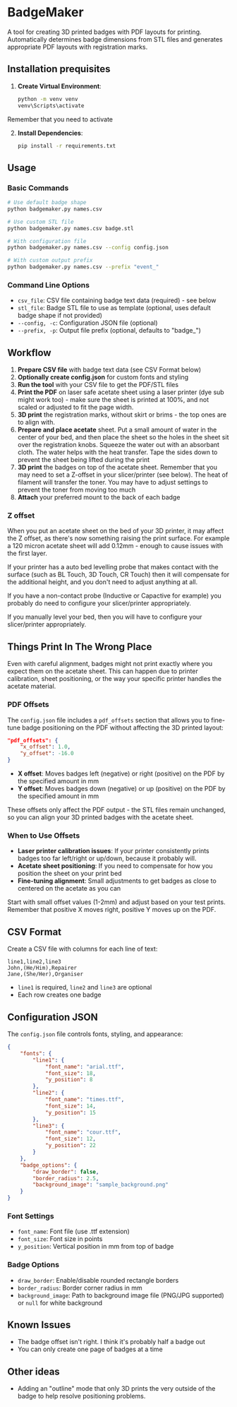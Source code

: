 # BadgeMaker

A tool for creating 3D printed badges with PDF layouts for printing. Automatically determines badge dimensions from STL files and generates appropriate PDF layouts with registration marks.

## Installation prequisites

1. **Create Virtual Environment**:
   ```bash
   python -m venv venv
   venv\Scripts\activate
   ```
Remember that you need to activate 

2. **Install Dependencies**:
   ```bash
   pip install -r requirements.txt
   ```

## Usage

### Basic Commands

```bash
# Use default badge shape
python badgemaker.py names.csv

# Use custom STL file
python badgemaker.py names.csv badge.stl

# With configuration file
python badgemaker.py names.csv --config config.json

# With custom output prefix
python badgemaker.py names.csv --prefix "event_"
```

### Command Line Options

- `csv_file`: CSV file containing badge text data (required) - see below
- `stl_file`: Badge STL file to use as template (optional, uses default badge shape if not provided)
- `--config, -c`: Configuration JSON file (optional)
- `--prefix, -p`: Output file prefix (optional, defaults to "badge_")

## Workflow

1. **Prepare CSV file** with badge text data (see CSV Format below)
2. **Optionally create config.json** for custom fonts and styling
3. **Run the tool** with your CSV file to get the PDF/STL files
4. **Print the PDF** on laser safe acetate sheet using a laser printer (dye sub might work too) - make sure the sheet is printed at 100%, and not scaled or adjusted to fit the page width.
6. **3D print** the registration marks, without skirt or brims - the top ones are to align with.
7. **Prepare and place acetate** sheet. Put a small amount of water in the center of your bed, and then place the sheet so the holes in the sheet sit over the registration knobs. Squeeze the water out with an absorbant cloth. The water helps with the heat transfer. Tape the sides down to prevent the sheet being lifted during the print
8. **3D print** the badges on top of the acetate sheet. Remember that you may need to set a Z-offset in your slicer/printer (see below). The heat of filament will transfer the toner. You may have to adjust settings to prevent the toner from moving too much
9. **Attach** your preferred mount to the back of each badge

### Z offset

When you put an acetate sheet on the bed of your 3D printer, it may affect the Z offset, as there's now something raising the print surface. For example a 120 micron acetate sheet will add 0.12mm - enough to cause issues with the first layer.

If your printer has a auto bed levelling probe that makes contact with the surface (such as BL Touch, 3D Touch, CR Touch) then it will compensate for the additional height, and you don't need to adjust anything at all.

If you have a non-contact probe (Inductive or Capactive for example) you probably do need to configure your slicer/printer appropriately. 

If you manually level your bed, then you will have to configure your slicer/printer appropriately.

## Things Print In The Wrong Place

Even with careful alignment, badges might not print exactly where you expect them on the acetate sheet. This can happen due to printer calibration, sheet positioning, or the way your specific printer handles the acetate material.

### PDF Offsets

The `config.json` file includes a `pdf_offsets` section that allows you to fine-tune badge positioning on the PDF without affecting the 3D printed layout:

```json
"pdf_offsets": {
    "x_offset": 1.0,
    "y_offset": -16.0
}
```

- **X offset**: Moves badges left (negative) or right (positive) on the PDF by the specified amount in mm
- **Y offset**: Moves badges down (negative) or up (positive) on the PDF by the specified amount in mm

These offsets only affect the PDF output - the STL files remain unchanged, so you can align your 3D printed badges with the acetate sheet.

### When to Use Offsets

- **Laser printer calibration issues**: If your printer consistently prints badges too far left/right or up/down, because it probably will. 
- **Acetate sheet positioning**: If you need to compensate for how you position the sheet on your print bed
- **Fine-tuning alignment**: Small adjustments to get badges as close to centered on the acetate as you can

Start with small offset values (1-2mm) and adjust based on your test prints. Remember that positive X moves right, positive Y moves up on the PDF. 

## CSV Format

Create a CSV file with columns for each line of text:

```csv
line1,line2,line3
John,(He/Him),Repairer
Jane,(She/Her),Organiser
```

- `line1` is required, `line2` and `line3` are optional
- Each row creates one badge

## Configuration JSON

The `config.json` file controls fonts, styling, and appearance:

```json
{
    "fonts": {
        "line1": {
            "font_name": "arial.ttf",
            "font_size": 18,
            "y_position": 8
        },
        "line2": {
            "font_name": "times.ttf",
            "font_size": 14,
            "y_position": 15
        },
        "line3": {
            "font_name": "cour.ttf",
            "font_size": 12,
            "y_position": 22
        }
    },
    "badge_options": {
        "draw_border": false,
        "border_radius": 2.5,
        "background_image": "sample_background.png"
    }
}
```

### Font Settings
- `font_name`: Font file (use .ttf extension)
- `font_size`: Font size in points
- `y_position`: Vertical position in mm from top of badge

### Badge Options
- `draw_border`: Enable/disable rounded rectangle borders
- `border_radius`: Border corner radius in mm
- `background_image`: Path to background image file (PNG/JPG supported) or `null` for white background

## Known Issues
- The badge offset isn't right. I think it's probably half a badge out
- You can only create one page of badges at a time

## Other ideas
- Adding an "outline" mode that only 3D prints the very outside of the badge to help resolve positioning problems.